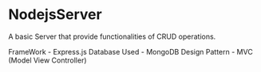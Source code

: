 # NodejsServer
A basic Server that provide functionalities of CRUD operations. 

FrameWork - Express.js
Database Used - MongoDB
Design Pattern - MVC (Model View Controller)

